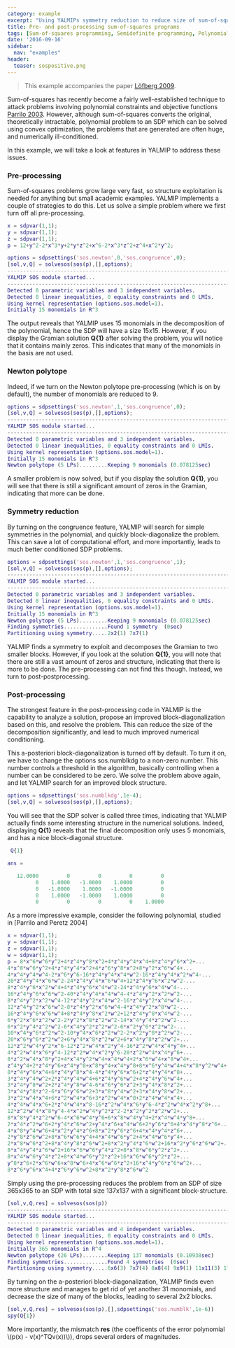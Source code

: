 ```yaml
---
category: example
excerpt: "Using YALMIPs symmetry reduction to reduce size of sum-of-squares problems"
title: Pre- and post-processing sum-of-squares programs
tags: [Sum-of-squares programming, Semidefinite programming, Polynomial programming]
date: '2016-09-16'
sidebar:
  nav: "examples"
header:
  teaser: sospositive.png
---
```


>This example accompanies the paper [Löfberg 2009](/reference/lofberg2009).

Sum-of-squares has recently become a fairly well-established technique to attack problems involving polynomial constraints and objective functions [Parrilo 2003](/reference/parrilo2003). However, although sum-of-squares converts the original, theoretically intractable, polynomial problem to an SDP which can be solved using convex optimization, the problems that are generated are often huge, and numerically ill-conditioned.

In this example, we will take a look at features in YALMIP to address these issues.

### Pre-processing

Sum-of-squares problems grow large very fast, so structure exploitation is needed for anything but small academic examples. YALMIP implements a couple of strategies to do this. Let us solve a simple problem where we first turn off all pre-processing.

````matlab
x = sdpvar(1,1);
y = sdpvar(1,1);
z = sdpvar(1,1);
p = 12+y^2-2*x^3*y+2*y*z^2+x^6-2*x^3*z^2+z^4+x^2*y^2;

options = sdpsettings('sos.newton',0,'sos.congruence',0);
[sol,v,Q] = solvesos(sos(p),[],options);
-------------------------------------------------------------------------
YALMIP SOS module started...
-------------------------------------------------------------------------
Detected 0 parametric variables and 3 independent variables.
Detected 0 linear inequalities, 0 equality constraints and 0 LMIs.
Using kernel representation (options.sos.model=1).
Initially 15 monomials in R^3
````

The output reveals that YALMIP uses 15 monomials in the decomposition of the polynomial, hence the SDP will have a size 15x15. However, if you display the Gramian solution **Q{1}** after solving the problem, you will notice that it contains mainly zeros. This indicates that many of the monomials in the basis are not used.

### Newton polytope

Indeed, if we turn on the Newton polytope pre-processing (which is on by default), the number of monomials are reduced to 9.

````matlab
options = sdpsettings('sos.newton',1,'sos.congruence',0);
[sol,v,Q] = solvesos(sos(p),[],options);
-------------------------------------------------------------------------
YALMIP SOS module started...
-------------------------------------------------------------------------
Detected 0 parametric variables and 3 independent variables.
Detected 0 linear inequalities, 0 equality constraints and 0 LMIs.
Using kernel representation (options.sos.model=1).
Initially 15 monomials in R^3
Newton polytope (5 LPs).........Keeping 9 monomials (0.078125sec)
````

A smaller problem is now solved, but if you display the solution **Q{1}**, you will see that there is still a significant amount of zeros in the Gramian, indicating that more can be done.

### Symmetry reduction

By turning on the congruence feature, YALMIP will search for simple symmetries in the polynomial, and quickly block-diagonalize the problem. This can save a lot of computational effort, and more importantly, leads to much better conditioned SDP problems.

````matlab
options = sdpsettings('sos.newton',1,'sos.congruence',1);
[sol,v,Q] = solvesos(sos(p),[],options);
-------------------------------------------------------------------------
YALMIP SOS module started...
-------------------------------------------------------------------------
Detected 0 parametric variables and 3 independent variables.
Detected 0 linear inequalities, 0 equality constraints and 0 LMIs.
Using kernel representation (options.sos.model=1).
Initially 15 monomials in R^3
Newton polytope (5 LPs).........Keeping 9 monomials (0.078125sec)
Finding symmetries..............Found 1 symmetry  (0sec)
Partitioning using symmetry.....2x2(1) 7x7(1)
````

YALMIP finds a symmetry to exploit and decomposes the Gramian to two smaller blocks. However, if you look at the solution **Q{1}**, you will note that there are still a vast amount of zeros and structure, indicating that there is more to be done. The pre-processing can not find this though. Instead, we turn to post-postprocessing.

### Post-processing

The strongest feature in the post-processing code in YALMIP is the capability to analyze a solution, propose an improved block-diagonalization based on this, and resolve the problem. This can reduce the size of the decomposition significantly, and lead to much improved numerical conditioning.

This a-posteriori block-diagonalization is turned off by default. To turn it on, we have to change the options sos.numblkdg to a non-zero number. This number controls a threshold in the algorithm, basically controlling when a number can be considered to be zero. We solve the problem above again, and let YALMIP search for an improved block structure.

````matlab
options = sdpsettings('sos.numblkdg',1e-4);
[sol,v,Q] = solvesos(sos(p),[],options);
````

You will see that the SDP solver is called three times, indicating that YALMIP actually finds some interesting structure in the numerical solutions. Indeed, displaying **Q{1}** reveals that the final decomposition only uses 5 monomials, and has a nice block-diagonal structure.

````matlab
 Q{1}

ans =

   12.0000         0         0         0         0
         0    1.0000   -1.0000    1.0000         0
         0   -1.0000    1.0000   -1.0000         0
         0    1.0000   -1.0000    1.0000         0
         0         0         0         0    1.0000

````


As a more impressive example, consider the following polynomial, studied in [Parrilo and Peretz 2004]

````matlab
x = sdpvar(1,1);
y = sdpvar(1,1);
z = sdpvar(1,1);
w = sdpvar(1,1);
p = 8*x^6*w^6*y^2+4*z^4*y^8*x^2+4*z^4*y^4*x^4+8*z^4*y^6*x^2+...
4*x^8*w^6*y^2+4*z^4*y^4*x^2+4*z^6*y^8*x^2+8*y^2*x^6*w^4+...
4*x^4*y^4*w^4-2*x^6*y^6-16*z^4*y^4*x^4*w^2-16*z^4*y^4*x^2*w^4-...
20*z^4*y^4*x^6*w^2-24*z^4*y^4*x^6*w^4+12*z^4*y^6*x^2*w^2-...
8*z^4*y^6*x^2*w^4+4*z^4*y^6*x^4*w^2-24*z^4*y^6*x^4*w^4-...
16*z^4*y^6*x^6*w^2-40*z^4*y^4*x^4*w^4-4*z^4*y^2*x^2*w^2-...
8*z^4*y^2*x^2*w^4-12*z^4*y^2*x^4*w^2-16*z^4*y^2*x^4*w^4-...
12*z^4*y^2*x^6*w^2-8*z^4*y^2*x^6*w^4-4*z^4*y^2*x^8*w^2-...
16*z^4*y^6*x^6*w^4+8*z^4*y^8*x^2*w^2+12*z^4*y^8*x^4*w^2-...
6*y^2*x^6*z^2*w^2-2*y^2*x^8*z^2*w^2-14*x^4*y^4*z^2*w^2-...
6*x^2*y^4*z^2*w^2-6*x^4*y^2*z^2*w^2-6*x^2*y^6*z^2*w^2-...
10*x^4*y^6*z^2*w^2-10*y^4*x^6*z^2*w^2-2*x^2*y^8*z^2*w^2-...
20*x^6*y^6*z^2*w^2+6*y^4*x^8*z^2*w^2+6*x^4*y^8*z^2*w^2+...
12*z^2*w^4*y^2*x^6-12*z^2*w^4*x^2*y^4-16*z^2*w^4*x^4*y^4+...
4*z^2*w^4*x^6*y^4-12*z^2*w^4*x^2*y^6-20*z^2*w^4*x^4*y^6+...
8*z^2*w^4*x^8*y^2+4*x^4*y^2*w^4+x^4*w^4+2*x^6*w^4+x^8*w^4+...
z^4*y^4+2*z^4*y^6+z^4*y^8+x^8*y^4+x^4*y^8+8*x^6*y^4*w^4+4*x^8*y^2*w^4+...
8*z^4*y^6*x^4+6*z^4*y^8*x^4-4*z^4*y^6*x^6+2*z^4*y^4*x^8+...
3*z^4*y^4*w^2+2*z^4*y^4*w^4+6*z^4*y^6*w^2+4*z^4*y^6*w^4+...
3*z^4*y^8*w^2+2*z^4*y^8*w^4-6*x^6*y^6*z^2+3*y^4*x^8*z^2+...
3*x^4*y^8*z^2-6*x^6*y^6*w^2+3*x^8*y^4*w^2+3*x^4*y^8*w^2+...
3*z^2*w^4*x^4+6*z^2*w^4*x^6+3*z^2*w^4*x^8+2*z^4*w^4*x^4+...
4*z^4*w^4*x^6+2*z^4*w^4*x^8-16*z^2*w^4*x^6*y^6-4*z^2*w^4*x^2*y^8+...
12*z^2*w^4*x^8*y^4-4*x^2*w^4*y^2*z^2-2*x^2*y^2*z^2*w^2+...
8*x^8*y^4*z^2*w^6-4*x^6*w^4*y^6+6*x^8*w^4*y^4+2*x^4*w^4*y^8+...
2*x^4*z^2*w^6+2*y^4*z^6*w^2+y^4*z^6+x^4*w^6+2*y^6*z^6+4*x^4*y^8*z^6+...
4*x^8*y^4*w^6+4*x^2*y^4*z^6+8*x^2*y^6*z^6+4*x^4*y^4*z^6+...
2*y^8*z^6*w^2+8*x^6*w^6*y^4+4*x^4*w^6*y^2+4*x^4*w^6*y^4+...
2*x^8*w^6*z^2+8*x^4*y^8*z^6*w^2+8*x^2*y^4*z^6*w^2+16*x^2*y^6*z^6*w^2+...
8*x^4*y^4*z^6*w^2+16*x^6*w^6*y^4*z^2+8*x^8*w^6*y^2*z^2+...
8*x^4*w^6*y^4*z^2+8*x^4*w^6*y^2*z^2+16*x^6*w^6*y^2*z^2+...
y^8*z^6+2*x^6*w^6+x^8*w^6+4*x^6*w^6*z^2+16*x^4*y^6*z^6*w^2+...
8*z^6*y^6*x^4+4*z^6*y^6*w^2+8*x^2*y^8*z^6*w^2
````

Simply using the pre-processing reduces the problem from an SDP of size 365x365 to an SDP with total size 137x137 with a significant block-structure.

````matlab
[sol,v,Q,res] = solvesos(sos(p))
-------------------------------------------------------------------------
YALMIP SOS module started...
-------------------------------------------------------------------------
Detected 0 parametric variables and 4 independent variables.
Detected 0 linear inequalities, 0 equality constraints and 0 LMIs.
Using kernel representation (options.sos.model=1).
Initially 365 monomials in R^4
Newton polytope (26 LPs)........Keeping 137 monomials (0.10938sec)
Finding symmetries..............Found 4 symmetries  (0sec)
Partitioning using symmetry.....6x6(3) 7x7(4) 8x8(4) 9x9(1) 11x11(3) 17x17(1)
````

By turning on the a-posteriori block-diagonalization, YALMIP finds even more structure and manages to get rid of yet another 31 monomials, and decrease the size of many of the blocks, leading to several 2x2 blocks.

````matlab
[sol,v,Q,res] = solvesos(sos(p),[],sdpsettings('sos.numblk',1e-6))
spy(Q{1})
````

More importantly, the mismatch **res** (the coefficents of the error polynomial \\(p(x) - v(x)^TQv(x))\\)), drops several orders of magnitudes.
